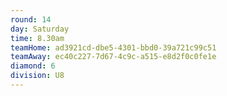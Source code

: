 ```yaml
---
round: 14
day: Saturday
time: 8.30am
teamHome: ad3921cd-dbe5-4301-bbd0-39a721c99c51
teamAway: ec40c227-7d67-4c9c-a515-e8d2f0c0fe1e
diamond: 6
division: U8
---
```

